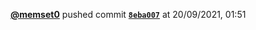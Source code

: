  <a href=https://github.com/memset0><strong>@memset0</strong></a>  pushed commit <a href=https://github.com/memset0/memset0/commit/8eba0070411ce030029a221477ebe6c1ddb1a804><strong><code>8eba007</code></strong></a>  at 20/09/2021, 01:51 
